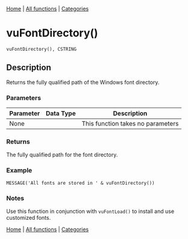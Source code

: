 [Home](../index.md) | [All functions](index.md) | [Categories](../categories/index.md)

# vuFontDirectory()

```Prototype
vuFontDirectory(), CSTRING
```


## Description
Returns the fully qualified path of the Windows font directory.

### Parameters

| Parameter | Data Type | Description |
|-----------|-----------|-------------|
| None      |          | This function takes no parameters |

### Returns
The fully qualified path for the font directory.

### Example

```Clarion
MESSAGE('All fonts are stored in ' & vuFontDirectory())
```

### Notes
Use this function in conjunction with `vuFontLoad()` to install and use customized fonts.

[Home](../index.md) | [All functions](index.md) | [Categories](../categories/index.md)
